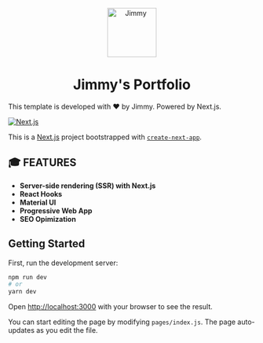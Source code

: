 <p align="center">
  <a href="https://www.jimmytruong.ca">
    <img alt="Jimmy" src="https://alonedreamer.com/jimmymedia/images/dark-logo.png" width="100" />
  </a>
</p>
<h1 align="center">
  Jimmy's Portfolio
</h1>

This template is developed with ❤ by Jimmy. Powered by Next.js.

[![Next.js](https://assets.zeit.co/image/upload/v1538361091/repositories/next-js/next-js.png)](https://nextjs.org)

This is a [Next.js](https://nextjs.org/) project bootstrapped with [`create-next-app`](https://github.com/zeit/next.js/tree/canary/packages/create-next-app).

## 🎓 FEATURES

- **Server-side rendering (SSR) with Next.js**
- **React Hooks** 
- **Material UI**
- **Progressive Web App**
- **SEO Opimization**

## Getting Started

First, run the development server:

```bash
npm run dev
# or
yarn dev
```

Open [http://localhost:3000](http://localhost:3000) with your browser to see the result.

You can start editing the page by modifying `pages/index.js`. The page auto-updates as you edit the file.
